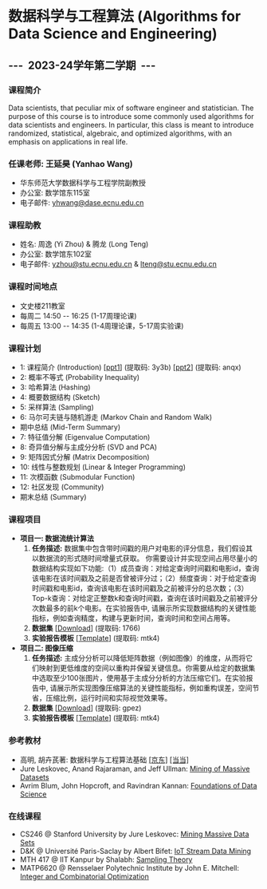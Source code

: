 # 数据科学与工程算法 (Algorithms for Data Science and Engineering)

## ---  2023-24学年第二学期  ---

### 课程简介

Data scientists, that peculiar mix of software engineer and statistician. The purpose of this course is to introduce some commonly used algorithms for data scientists and engineers. In particular, this class is meant to introduce randomized, statistical, algebraic, and optimized algorithms, with an emphasis on applications in real life.

### 任课老师: 王延昊 (Yanhao Wang)

- 华东师范大学数据科学与工程学院副教授
- 办公室: 数学馆东115室
- 电子邮件: <yhwang@dase.ecnu.edu.cn>

### 课程助教

- 姓名: 周逸 (Yi Zhou) & 腾龙 (Long Teng)
- 办公室: 数学馆东102室
- 电子邮件: <yzhou@stu.ecnu.edu.cn> & <lteng@stu.ecnu.edu.cn>

### 课程时间地点

- 文史楼211教室
- 每周二 14:50 -- 16:25 (1-17周理论课)
- 每周五 13:00 -- 14:35 (1-4周理论课，5-17周实验课)

### 课程计划

- 1: 课程简介 (Introduction) [[ppt1](https://pan.baidu.com/s/1NYl1qVYhCh2Dj1TmT5XMaQ)] (提取码: 3y3b) [[ppt2](https://pan.baidu.com/s/1VLa67MzdBYvXHInEdJXXKg)] (提取码: anqx)
- 2: 概率不等式 (Probability Inequality)
- 3: 哈希算法 (Hashing)
- 4: 概要数据结构 (Sketch)
- 5: 采样算法 (Sampling)
- 6: 马尔可夫链与随机游走 (Markov Chain and Random Walk)
- 期中总结 (Mid-Term Summary)
- 7: 特征值分解 (Eigenvalue Computation)
- 8: 奇异值分解与主成分分析 (SVD and PCA)
- 9: 矩阵因式分解 (Matrix Decomposition)
- 10: 线性与整数规划 (Linear & Integer Programming)
- 11: 次模函数 (Submodular Function)
- 12: 社区发现 (Community)
- 期末总结 (Summary)

### 课程项目

- **项目一: 数据流统计算法**
  1. **任务描述:** 数据集中包含带时间戳的用户对电影的评分信息，我们假设其以数据流的形式随时间增量式获取。 你需要设计并实现空间占用尽量小的数据结构实现如下功能:（1）成员查询：对给定查询时间戳和电影id，查询该电影在该时间戳及之前是否曾被评分过；（2）频度查询：对于给定查询时间戳和电影id，查询该电影在该时间戳及之前被评分的总次数；（3）Top-k查询：对给定正整数k和查询时间戳，查询在该时间戳及之前被评分次数最多的前k个电影。在实验报告中, 请展示所实现数据结构的关键性能指标，例如查询精度，构建与更新时间，查询时间和空间占用等。
  2. **数据集** [[Download](https://pan.baidu.com/s/1vuplpiEpZOTF_pjvj9_AeA)] (提取码: 1766)
  3. **实验报告模板** [[Template](https://pan.baidu.com/s/19a0QswPr710R18bHXxxpYw)] (提取码: mtk4)
- **项目二: 图像压缩**
  1. **任务描述:** 主成分分析可以降低矩阵数据（例如图像）的维度，从而将它们映射到更低维度的空间以重构并保留关键信息。你需要从给定的数据集中选取至少100张图片，使用基于主成分分析的方法压缩它们。在实验报告中, 请展示所实现图像压缩算法的关键性能指标，例如重构误差，空间节省，压缩比例，运行时间和实际视觉效果等。
  2. **数据集** [[Download](https://pan.baidu.com/s/1ZybljyQ32gdmsrXSqSafMw)] (提取码: gpez)
  3. **实验报告模板** [[Template](https://pan.baidu.com/s/19a0QswPr710R18bHXxxpYw)] (提取码: mtk4)

### 参考教材

- 高明, 胡卉芪著: 数据科学与工程算法基础 [[京东]](https://item.jd.com/12863803.html) [[当当]](http://product.dangdang.com/29253772.html)
- Jure Leskovec, Anand Rajaraman, and Jeff Ullman: [Mining of Massive Datasets](http://mmds.org)
- Avrim Blum, John Hopcroft, and Ravindran Kannan: [Foundations of Data Science](https://home.ttic.edu/~avrim/book.pdf)

### 在线课程

- CS246 @ Stanford University by Jure Leskovec: [Mining Massive Data Sets](http://web.stanford.edu/class/cs246/)
- D&K @ Université Paris-Saclay by Albert Bifet: [IoT Stream Data Mining](https://albertbifet.com/dk-iot-stream-data-mining-2019-2020/)
- MTH 417 @ IIT Kanpur by Shalabh: [Sampling Theory](http://home.iitk.ac.in/~shalab/course1.htm)
- MATP6620 @ Rensselaer Polytechnic Institute by John E. Mitchell: [Integer and Combinatorial Optimization](https://homepages.rpi.edu/~mitchj/matp6620/)
